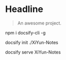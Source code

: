 # Headline

> An awesome project.



npm i docsify-cli -g



docsify init ./XiYun-Notes



docsify serve XiYun-Notes